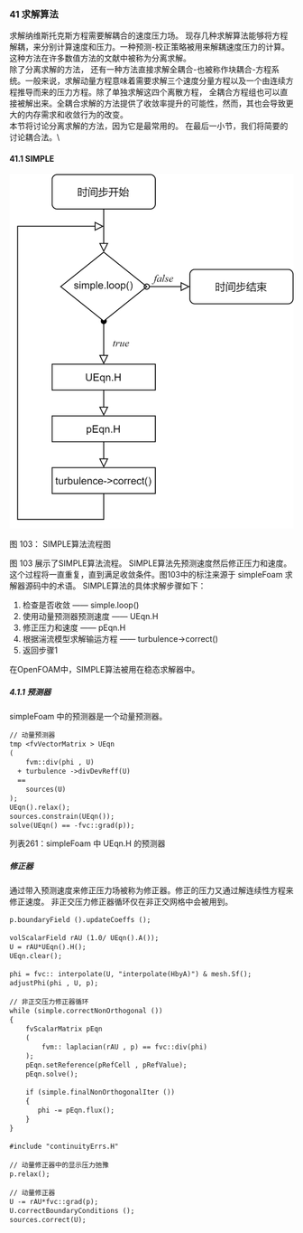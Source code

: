 ### 41 求解算法

求解纳维斯托克斯方程需要解耦合的速度压力场。 现存几种求解算法能够将方程解耦，来分别计算速度和压力。一种预测-校正策略被用来解耦速度压力的计算。这种方法在许多数值方法的文献中被称为分离求解。\
除了分离求解的方法， 还有一种方法直接求解全耦合-也被称作块耦合-方程系统。一般来说，求解动量方程意味着需要求解三个速度分量方程以及一个由连续方程推导而来的压力方程。除了单独求解这四个离散方程， 全耦合方程组也可以直接被解出来。全耦合求解的方法提供了收敛率提升的可能性，然而，其也会导致更大的内存需求和收敛行为的改变。\
本节将讨论分离求解的方法，因为它是最常用的。 在最后一小节，我们将简要的讨论耦合法。\

#### 41.1 SIMPLE
![图 103: SIMPLE算法流程图](images/fig103.PNG)

图 103： SIMPLE算法流程图

图 103 展示了SIMPLE算法流程。 SIMPLE算法先预测速度然后修正压力和速度。这个过程将一直重复，直到满足收敛条件。图103中的标注来源于 $\text{simpleFoam}$ 求解器源码中的术语。 SIMPLE算法的具体求解步骤如下：
1. 检查是否收敛 —— $\text{simple.loop()}$
2. 使用动量预测器预测速度 —— $\text{UEqn.H}$
3. 修正压力和速度 —— $\text{pEqn.H}$
4. 根据湍流模型求解输运方程 —— $\text{turbulence->correct()}$
5. 返回步骤1

在OpenFOAM中，SIMPLE算法被用在稳态求解器中。

##### 4.1.1 预测器

$\text{simpleFoam}$ 中的预测器是一个动量预测器。


```
// 动量预测器
tmp <fvVectorMatrix > UEqn
( 
    fvm::div(phi , U)
  + turbulence ->divDevReff(U) 
  ==
    sources(U) 
); 
UEqn().relax(); 
sources.constrain(UEqn());
solve(UEqn() == -fvc::grad(p));
```

列表261：$\text{simpleFoam}$ 中 $\text{UEqn.H}$ 的预测器   

##### 修正器

通过带入预测速度来修正压力场被称为修正器。修正的压力又通过解连续性方程来修正速度。 非正交压力修正器循环仅在非正交网格中会被用到。


```
p.boundaryField ().updateCoeffs ();

volScalarField rAU (1.0/ UEqn().A()); 
U = rAU*UEqn().H(); 
UEqn.clear();

phi = fvc:: interpolate(U, "interpolate(HbyA)") & mesh.Sf(); 
adjustPhi(phi , U, p);

// 非正交压力修正器循环 
while (simple.correctNonOrthogonal ()) 
{
    fvScalarMatrix pEqn 
    (
        fvm:: laplacian(rAU , p) == fvc::div(phi)
    ); 
    pEqn.setReference(pRefCell , pRefValue);
    pEqn.solve();

    if (simple.finalNonOrthogonalIter ()) 
    {
       phi -= pEqn.flux(); 
    }
}

#include "continuityErrs.H"

// 动量修正器中的显示压力弛豫 
p.relax();

// 动量修正器
U -= rAU*fvc::grad(p); 
U.correctBoundaryConditions (); 
sources.correct(U);
```
